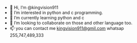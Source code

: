 - 👋 Hi, I’m @kingvision911
- 👀 I’m interested in python and c programming.
- 🌱 I’m currently learning python and c
- 💞️ I’m looking to collaborate on those and other language too.
- 📫 you can contact me kingvision911@gmil.com whatsap 255,747,489,333

<!---
kingvision911/kingvision911 is a ✨ special ✨ repository because its `README.md` (this file) appears on your GitHub profile.
You can click the Preview link to take a look at your changes.
--->
